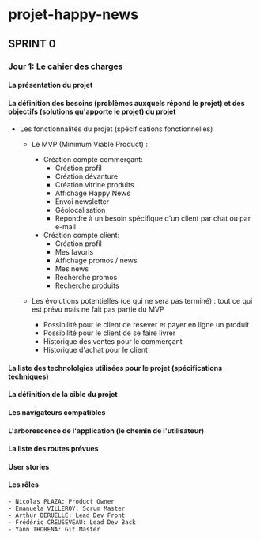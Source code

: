 # projet-happy-news

## SPRINT 0

### Jour 1: Le cahier des charges

#### La présentation du projet

#### La définition des besoins (problèmes auxquels répond le projet) et des objectifs (solutions qu'apporte le projet) du projet

- Les fonctionnalités du projet (spécifications fonctionnelles)
  - Le MVP (Minimum Viable Product) :
    - Création compte commerçant:
      - Création profil
      - Création dévanture
      - Création vitrine produits
      - Affichage Happy News
      - Envoi newsletter
      - Géolocalisation
      - Répondre à un besoin spécifique d'un client par chat ou par e-mail
    - Création compte client:
      - Création profil
      - Mes favoris
      - Affichage promos / news
      - Mes news
      - Recherche promos
      - Recherche produits

  - Les évolutions potentielles (ce qui ne sera pas terminé) : tout ce qui est prévu mais ne fait pas partie du MVP
    - Possibilité pour le client de résever et payer en ligne un produit
    - Possibilité pour le client de se faire livrer
    - Historique des ventes pour le commerçant
    - Historique d'achat pour le client
  
#### La liste des technololgies utilisées pour le projet (spécifications techniques)

#### La définition de la cible du projet

#### Les navigateurs compatibles

#### L'arborescence de l'application (le chemin de l'utilisateur)

#### La liste des routes prévues

#### User stories

#### Les rôles

    - Nicolas PLAZA: Product Owner
    - Emanuela VILLEROY: Scrum Master
    - Arthur DERUELLE: Lead Dev Front
    - Frédéric CREUSEVEAU: Lead Dev Back
    - Yann THOBENA: Git Master
